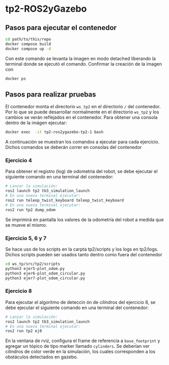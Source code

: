 # tp2-ROS2yGazebo

## Pasos para ejecutar el contenedor
```bash
cd path/to/this/repo
docker compose build
docker compose up -d
```
Con este comando se levanta la imagen en modo detached liberando la terminal donde se ejecutó el comando. Confirmar la creación de la imagen con

```bash
docker ps
```

## Pasos para realizar pruebas
El contenedor monta el directorio `ws_tp2` en el directorio `/` del contenedor. Por lo que se puede desarrollar normalmente en el directorio `ws_tp2` y los cambios se verán reflejados en el contenedor.
Para obtener una consola dentro de la imágen ejecutar:

```bash
docker exec  -it tp2-ros2ygazebo-tp2-1 bash
```

A continuación se muestran los comandos a ejecutar para cada ejercicio. Dichos comandos se deberán correr en consolas del contenedor
### Ejercicio 4
Para obtener el registro (log) de odometría del robot, se debe ejecutar el siguiente comando en una terminal del contenedor:
```bash
# Lanzar la simulación:
ros2 launch tp2 tb3_simulation_launch
# En una nueva terminal ejecutar:
ros2 run teleop_twist_keyboard teleop_twist_keyboard
# En una nueva terminal ejecutar:
ros2 run tp2 dump_odom
```
Se imprimirá en pantalla los valores de la odometría del robot a medida que se mueve el mismo.

### Ejercicio 5, 6 y 7
Se hace uso de los scripts en la carpta tp2/scripts y los logs en tp2/logs. Dichos scripts pueden ser usados tanto dentro como fuera del contenedor
```bash
cd ws_tp/src/tp2/scripts
python3 ejer5-plot_odom.py
python3 ejer6-plot_odom_circular.py
python3 ejer7-plot_odom_circular.py
```


### Ejercicio 8
Para ejecutar el algoritmo de deteccin ón de cilindros del ejercicio 8, se debe ejecutar el siguiente comando en una terminal del contenedor:
```bash
# Lanzar la simulación:
ros2 launch tp2 tb3_simulation_launch
# En una nueva terminal ejecutar:
ros2 run tp2 ej8
```
En la ventana de rviz, configura el frame de referencia a `base_footprint` y agregar un tópico de tipo marker llamado `cylinders`. Se deberían ver cilindros de color verde en la simulación, los cuales corresponden a los obstáculos detectados en gazebo.

